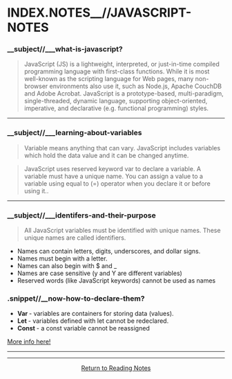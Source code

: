 # INDEX.NOTES__//JAVASCRIPT-NOTES

### __subject//___what-is-javascript?  

> JavaScript (JS) is a lightweight, interpreted, or just-in-time compiled programming language with first-class functions. While it is most well-known as the scripting language for Web pages, many non-browser environments also use it, such as Node.js, Apache CouchDB and Adobe Acrobat. JavaScript is a prototype-based, multi-paradigm, single-threaded, dynamic language, supporting object-oriented, imperative, and declarative (e.g. functional programming) styles.

<hr>

###  __subject//___learning-about-variables

> Variable means anything that can vary. JavaScript includes variables which hold the data value and it can be changed anytime.

> JavaScript uses reserved keyword var to declare a variable. A variable must have a unique name. You can assign a value to a variable using equal to (=) operator when you declare it or before using it..

<hr>

###  __subject//___identifers-and-their-purpose

> All JavaScript variables must be identified with unique names. These unique names are called identifiers.

<ul>
  <li> Names can contain letters, digits, underscores, and dollar signs. </li>
  <li> Names must begin with a letter. </li>
  <li> Names can also begin with $ and _ </li>
  <li> Names are case sensitive (y and Y are different variables) </li>
  <li> Reserved words (like JavaScript keywords) cannot be used as names </li>
</ul>

### .snippet//__now-how-to-declare-them? 

<ul>
  <li> <b> Var </b>- variables are containers for storing data (values).</li>
  <li> <b> Let </b>- variables defined with let cannot be redeclared.</li>
  <li> <b> Const </b>- a const variable cannot be reassigned </li>
</ul>

<a href="https://www.w3schools.com/js/js_variables.asp"> More info here! </a>

<hr><hr>

<center> <a href="https://shaniib.github.io/reading-notes"> Return to Reading Notes </a> <center> 